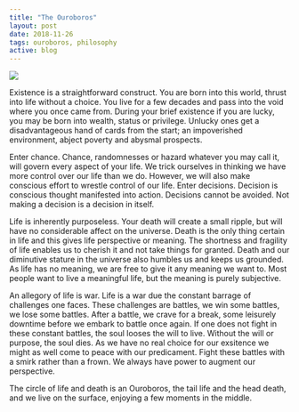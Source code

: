 ```yaml
---
title: "The Ouroboros"
layout: post
date: 2018-11-26
tags: ouroboros, philosophy
active: blog
---
```


![](https://cdn-images-1.medium.com/max/2560/1*FQZrnrGN0HScRxmjAOx0GA.jpeg)
<span class="figcaption_hack"></span>

Existence is a straightforward construct. You are born into this world, thrust
into life without a choice. You live for a few decades and pass into the void
where you once came from. During your brief existence if you are lucky, you may
be born into wealth, status or privilege. Unlucky ones get a disadvantageous
hand of cards from the start; an impoverished environment, abject poverty and
abysmal prospects.

Enter chance. Chance, randomnesses or hazard whatever you may call it, will
govern every aspect of your life. We trick ourselves in thinking we have more
control over our life than we do. However, we will also make conscious effort to
wrestle control of our life. Enter decisions. Decision is conscious thought
manifested into action. Decisions cannot be avoided. Not making a decision is a
decision in itself.

Life is inherently purposeless. Your death will create a small ripple, but will
have no considerable affect on the universe. Death is the only thing certain in
life and this gives life perspective or meaning. The shortness and fragility of
life enables us to cherish it and not take things for granted. Death and our
diminutive stature in the universe also humbles us and keeps us grounded. As
life has no meaning, we are free to give it any meaning we want to. Most people
want to live a meaningful life, but the meaning is purely subjective.

An allegory of life is war. Life is a war due the constant barrage of challenges
one faces. These challenges are battles, we win some battles, we lose some
battles. After a battle, we crave for a break, some leisurely downtime before we
embark to battle once again. If one does not fight in these constant battles,
the soul looses the will to live. Without the will or purpose, the soul dies. As
we have no real choice for our exsitence we might as well come to peace with our
predicament. Fight these battles with a smirk rather than a frown. We always
have power to augment our perspective.

The circle of life and death is an Ouroboros, the tail life and the head death,
and we live on the surface, enjoying a few moments in the middle.

